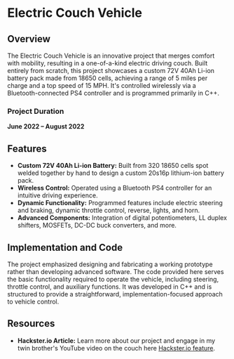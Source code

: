 # Electric Couch Vehicle

## Overview

The Electric Couch Vehicle is an innovative project that merges comfort with mobility, resulting in a one-of-a-kind electric driving couch. Built entirely from scratch, this project showcases a custom 72V 40Ah Li-ion battery pack made from 18650 cells, achieving a range of 5 miles per charge and a top speed of 15 MPH. It's controlled wirelessly via a Bluetooth-connected PS4 controller and is programmed primarily in C++.

### Project Duration

**June 2022 – August 2022**

## Features

- **Custom 72V 40Ah Li-ion Battery:** Built from 320 18650 cells spot welded together by hand to design a custom 20s16p lithium-ion battery pack.
- **Wireless Control:** Operated using a Bluetooth PS4 controller for an intuitive driving experience.
- **Dynamic Functionality:** Programmed features include electric steering and braking, dynamic throttle control, reverse, lights, and horn.
- **Advanced Components:** Integration of digital potentiometers, LL duplex shifters, MOSFETs, DC-DC buck converters, and more.

## Implementation and Code

The project emphasized designing and fabricating a working prototype rather than developing advanced software. The code provided here serves the basic functionality required to operate the vehicle, including steering, throttle control, and auxiliary functions. It was developed in C++ and is structured to provide a straightforward, implementation-focused approach to vehicle control.

## Resources

- **Hackster.io Article:** Learn more about our project and engage in my twin brother's YouTube video on the couch here [Hackster.io feature]([https://www.umass.edu/engineering/news/john-dale-hackumass](https://www.hackster.io/news/this-full-sized-couch-can-drive-like-a-go-kart-with-only-a-ps4-controller-6d67df7d7203)https://www.hackster.io/news/this-full-sized-couch-can-drive-like-a-go-kart-with-only-a-ps4-controller-6d67df7d7203).
